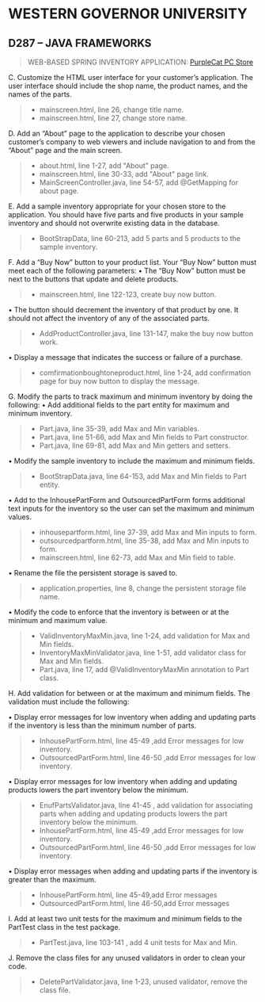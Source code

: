 # WESTERN GOVERNOR UNIVERSITY

## D287 – JAVA FRAMEWORKS

> WEB-BASED SPRING INVENTORY APPLICATION: [PurpleCat PC Store](http://localhost:8080/mainscreen)

C. Customize the HTML user interface for your customer’s application. The user interface should include the shop name,
the product names, and the names of the parts.

> - mainscreen.html, line 26, change title name.
>- mainscreen.html, line 27, change store name.

D. Add an “About” page to the application to describe your chosen customer’s company to web viewers and include
navigation to and from the “About” page and the main screen.

> - about.html, line 1-27, add "About" page.
>- mainscreen.html, line 30-33, add "About" page link.
>- MainScreenController.java, line 54-57, add @GetMapping for about page.

E. Add a sample inventory appropriate for your chosen store to the application. You should have five parts and five
products in your sample inventory and should not overwrite existing data in the database.

> - BootStrapData, line 60-213, add 5 parts and 5 products to the sample inventory.

F. Add a “Buy Now” button to your product list. Your “Buy Now” button must meet each of the following parameters:
• The “Buy Now” button must be next to the buttons that update and delete products.

> - mainscreen.html, line 122-123, create buy now button.

• The button should decrement the inventory of that product by one. It should not affect the inventory of any of the
associated parts.

> - AddProductController.java, line 131-147, make the buy now button work.

• Display a message that indicates the success or failure of a purchase.

> - comfirmationboughtoneproduct.html, line 1-24, add confirmation page for buy now button to display the message.

G. Modify the parts to track maximum and minimum inventory by doing the following:
• Add additional fields to the part entity for maximum and minimum inventory.

> - Part.java, line 35-39, add Max and Min variables.
>- Part.java, line 51-66, add Max and Min fields to Part constructor.
>- Part.java, line 69-81, add Max and Min getters and setters.

• Modify the sample inventory to include the maximum and minimum fields.

> - BootStrapData.java, line 64-153, add Max and Min fields to Part entity.

• Add to the InhousePartForm and OutsourcedPartForm forms additional text inputs for the inventory so the user can set
the maximum and minimum values.

> - inhousepartform.html, line 37-39, add Max and Min inputs to form.
>- outsourcedpartform.html, line 35-38, add Max and Min inputs to form.
>- mainscreen.html, line 62-73, add Max and Min field to table.

• Rename the file the persistent storage is saved to.

> - application.properties, line 8, change the persistent storage file name.

• Modify the code to enforce that the inventory is between or at the minimum and maximum value.

> - ValidInventoryMaxMin.java, line 1-24, add validation for Max and Min fields.
>- InventoryMaxMinValidator.java, line 1-51, add validator class for Max and Min fields.
>- Part.java, line 17, add @ValidInventoryMaxMin annotation to Part class.

H. Add validation for between or at the maximum and minimum fields. The validation must include the following:

• Display error messages for low inventory when adding and updating parts if the inventory is less than the minimum
number of parts.

> - InhousePartForm.html, line 45-49 ,add Error messages for low inventory.
>- OutsourcedPartForm.html, line 46-50 ,add Error messages for low inventory.

• Display error messages for low inventory when adding and updating products lowers the part inventory below the
minimum.

> - EnufPartsValidator.java, line 41-45 , add validation for associating parts when adding and updating products lowers
    the part inventory below the minimum.
>- InhousePartForm.html, line 45-49 ,add Error messages for low inventory.
>- OutsourcedPartForm.html, line 46-50 ,add Error messages for low inventory.

• Display error messages when adding and updating parts if the inventory is greater than the maximum.

> - InhousePartForm.html, line 45-49,add Error messages
>- OutsourcedPartForm.html, line 46-50,add Error messages

I. Add at least two unit tests for the maximum and minimum fields to the PartTest class in the test package.

> - PartTest.java, line 103-141 , add 4 unit tests for Max and Min.

J. Remove the class files for any unused validators in order to clean your code.

> - DeletePartValidator.java, line 1-23, unused validator, remove the class file.


